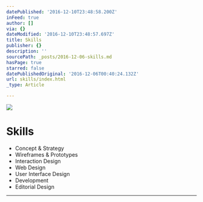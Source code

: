 ```yaml
---
datePublished: '2016-12-10T23:48:58.200Z'
inFeed: true
author: []
via: {}
dateModified: '2016-12-10T23:48:57.697Z'
title: Skills
publisher: {}
description: ''
sourcePath: _posts/2016-12-06-skills.md
hasPage: true
starred: false
datePublishedOriginal: '2016-12-06T00:40:24.132Z'
url: skills/index.html
_type: Article

---
```

![](https://the-grid-user-content.s3-us-west-2.amazonaws.com/12994305-1327-4294-b19f-9e12566d0619.gif)

# Skills

* Concept & Strategy
* Wireframes & Prototypes
* Interaction Design
* Web Design
* User Interface Design
* Development
* Editorial Design

---